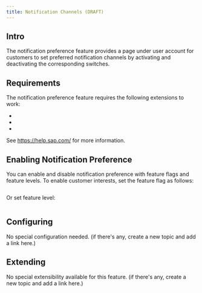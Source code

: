 ```yaml
---
title: Notification Channels (DRAFT)
---
```


## Intro

The notification preference feature provides a page under user account for customers to set preferred notification channels by activating and deactivating the corresponding switches. 


## Requirements

The notification preference feature requires the following extensions to work:

- 
- 
- 

See https://help.sap.com/ for more information.

## Enabling Notification Preference

You can enable and disable notification preference with feature flags and feature levels. To enable customer interests, set the feature flag as follows:

```
```
Or set feature level:

```
```

## Configuring

No special configuration needed. (if there's any, create a new topic and add a link here.)


## Extending

No special extensibility available for this feature. (if there's any, create a new topic and add a link here.)

